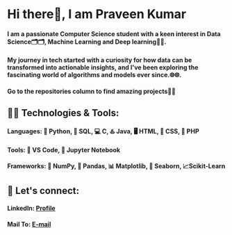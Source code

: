 # Hi there👋, I am Praveen Kumar
#### I am a passionate Computer Science student with a keen interest in Data Science🗂️🗂️, Machine Learning and Deep learning🤖🤖.
#### My journey in tech started with a curiosity for how data can be transformed into actionable insights, and I've been exploring the fascinating world of algorithms and models ever since.🌐🌐.
#### Go to the repositories column to find amazing projects💛💛
## 👨‍💻 Technologies & Tools:
#### Languages: 🐍 Python, 🐬 SQL, 💻 C, ♨️ Java, 🖥️ HTML, 📱 CSS, 🐘 PHP
#### Tools: 📑 VS Code, 📙 Jupyter Notebook
#### Frameworks: 🧊 NumPy, 🐼 Pandas, 📊 Matplotlib, 📶 Seaborn, 📈Scikit-Learn
## 🤝 Let's connect:
#### LinkedIn: [Profile](https://www.linkedin.com/in/spraveenkumar2205)
#### Mail To: [E-mail](Mailto:spraveenkumar2205@gmail.com)
<!--
**praveen-2205/praveen-2205** is a ✨ _special_ ✨ repository because its `README.md` (this file) appears on your GitHub profile.

Here are some ideas to get you started:

- 🔭 I’m currently working on ...
- 🌱 I’m currently learning ...
- 👯 I’m looking to collaborate on ...
- 🤔 I’m looking for help with ...
- 💬 Ask me about ...
- 📫 How to reach me: ...
- 😄 Pronouns: ...
- ⚡ Fun fact: ...
-->
